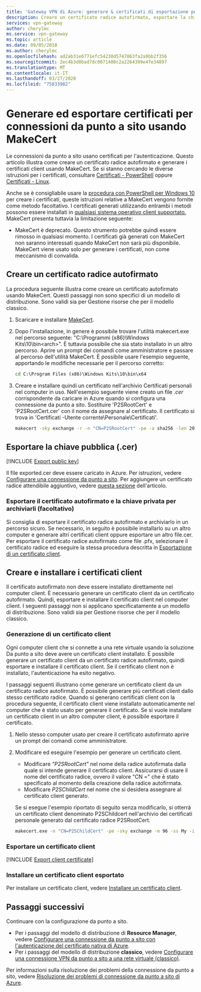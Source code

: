 ```yaml
---
title: 'Gateway VPN di Azure: generare & certificati di esportazione per P2S: MakeCertAzure VPN Gateway: Generate & export certificates for P2S: MakeCert'
description: Creare un certificato radice autofirmato, esportare la chiave pubblica e generare certificati client con MakeCert.
services: vpn-gateway
author: cherylmc
ms.service: vpn-gateway
ms.topic: article
ms.date: 09/05/2018
ms.author: cherylmc
ms.openlocfilehash: ad2ab31e6771efc54238d5747863fa2a9bb2f356
ms.sourcegitcommit: 2ec4b3d0bad7dc0071400c2a2264399e4fe34897
ms.translationtype: MT
ms.contentlocale: it-IT
ms.lasthandoff: 03/27/2020
ms.locfileid: "75833982"
---
```

# <a name="generate-and-export-certificates-for-point-to-site-connections-using-makecert"></a>Generare ed esportare certificati per connessioni da punto a sito usando MakeCert

Le connessioni da punto a sito usano certificati per l'autenticazione. Questo articolo illustra come creare un certificato radice autofirmato e generare i certificati client usando MakeCert. Se si stanno cercando le diverse istruzioni per i certificati, consultare [Certificati - PowerShell](vpn-gateway-certificates-point-to-site.md) oppure [Certificati - Linux](vpn-gateway-certificates-point-to-site-linux.md).

Anche se è consigliabile usare la [procedura con PowerShell per Windows 10](vpn-gateway-certificates-point-to-site.md) per creare i certificati, queste istruzioni relative a MakeCert vengono fornite come metodo facoltativo. I certificati generati utilizzando entrambi i metodi possono essere installati in [qualsiasi sistema operativo client supportato.](vpn-gateway-howto-point-to-site-resource-manager-portal.md#faq) MakeCert presenta tuttavia la limitazione seguente:

* MakeCert è deprecato. Questo strumento potrebbe quindi essere rimosso in qualsiasi momento. I certificati già generati con MakeCert non saranno interessati quando MakeCert non sarà più disponibile. MakeCert viene usato solo per generare i certificati, non come meccanismo di convalida.

## <a name="create-a-self-signed-root-certificate"></a><a name="rootcert"></a>Creare un certificato radice autofirmato

La procedura seguente illustra come creare un certificato autofirmato usando MakeCert. Questi passaggi non sono specifici di un modello di distribuzione. Sono validi sia per Gestione risorse che per il modello classico.

1. Scaricare e installare [MakeCert](https://msdn.microsoft.com/library/windows/desktop/aa386968(v=vs.85).aspx).
2. Dopo l'installazione, in genere è possibile trovare l'utilità makecert.exe nel percorso seguente: "C:\Programmi (x86)\Windows Kits\10\bin\<arch>". È tuttavia possibile che sia stato installato in un altro percorso. Aprire un prompt dei comandi come amministratore e passare al percorso dell'utilità MakeCert. È possibile usare l'esempio seguente, apportando le modifiche necessarie per il percorso corretto:

   ```cmd
   cd C:\Program Files (x86)\Windows Kits\10\bin\x64
   ```
3. Creare e installare quindi un certificato nell'archivio Certificati personali nel computer in uso. Nell'esempio seguente viene creato un file *.cer* corrispondente da caricare in Azure quando si configura una connessione da punto a sito. Sostituire 'P2SRootCert' e 'P2SRootCert.cer' con il nome da assegnare al certificato. Il certificato si trova in 'Certificati -Utente corrente\Personale\Certificati'.

   ```cmd
   makecert -sky exchange -r -n "CN=P2SRootCert" -pe -a sha256 -len 2048 -ss My
   ```

## <a name="export-the-public-key-cer"></a><a name="cer"></a>Esportare la chiave pubblica (.cer)

[!INCLUDE [Export public key](../../includes/vpn-gateway-certificates-export-public-key-include.md)]

Il file exported.cer deve essere caricato in Azure. Per istruzioni, vedere [Configurare una connessione da punto a sito](vpn-gateway-howto-point-to-site-resource-manager-portal.md#uploadfile). Per aggiungere un certificato radice attendibile aggiuntivo, vedere [questa sezione](vpn-gateway-howto-point-to-site-resource-manager-portal.md#add) dell'articolo.

### <a name="export-the-self-signed-certificate-and-private-key-to-store-it-optional"></a>Esportare il certificato autofirmato e la chiave privata per archiviarli (facoltativo)

Si consiglia di esportare il certificato radice autofirmato e archiviarlo in un percorso sicuro. Se necessario, in seguito è possibile installarlo su un altro computer e generare altri certificati client oppure esportare un altro file.cer. Per esportare il certificato radice autofirmato come file .pfx, selezionare il certificato radice ed eseguire la stessa procedura descritta in [Esportazione di un certificato client](#clientexport).

## <a name="create-and-install-client-certificates"></a>Creare e installare i certificati client

Il certificato autofirmato non deve essere installato direttamente nel computer client. È necessario generare un certificato client da un certificato autofirmato. Quindi, esportare e installare il certificato client nel computer client. I seguenti passaggi non si applicano specificatamente a un modello di distribuzione. Sono validi sia per Gestione risorse che per il modello classico.

### <a name="generate-a-client-certificate"></a><a name="clientcert"></a>Generazione di un certificato client

Ogni computer client che si connette a una rete virtuale usando la soluzione Da punto a sito deve avere un certificato client installato. È possibile generare un certificato client da un certificato radice autofirmato, quindi esportare e installare il certificato client. Se il certificato client non è installato, l'autenticazione ha esito negativo. 

I passaggi seguenti illustrano come generare un certificato client da un certificato radice autofirmato. È possibile generare più certificati client dallo stesso certificato radice. Quando si generano certificati client con la procedura seguente, il certificato client viene installato automaticamente nel computer che è stato usato per generare il certificato. Se si vuole installare un certificato client in un altro computer client, è possibile esportare il certificato.
 
1. Nello stesso computer usato per creare il certificato autofirmato aprire un prompt dei comandi come amministratore.
2. Modificare ed eseguire l'esempio per generare un certificato client.
   * Modificare *"P2SRootCert"* nel nome della radice autofirmata dalla quale si intende generare il certificato client. Assicurarsi di usare il nome del certificato radice, ovvero il valore "CN =" che è stato specificato al momento della creazione della radice autofirmata.
   * Modificare *P2SChildCert* nel nome che si desidera assegnare al certificato client generato.

   Se si esegue l'esempio riportato di seguito senza modificarlo, si otterrà un certificato client denominato P2SChildcert nell'archivio dei certificati personale generato dal certificato radice P2SRootCert.

   ```cmd
   makecert.exe -n "CN=P2SChildCert" -pe -sky exchange -m 96 -ss My -in "P2SRootCert" -is my -a sha256
   ```

### <a name="export-a-client-certificate"></a><a name="clientexport"></a>Esportare un certificato client

[!INCLUDE [Export client certificate](../../includes/vpn-gateway-certificates-export-client-cert-include.md)]

### <a name="install-an-exported-client-certificate"></a><a name="install"></a>Installare un certificato client esportato

Per installare un certificato client, vedere [Installare un certificato client](point-to-site-how-to-vpn-client-install-azure-cert.md).

## <a name="next-steps"></a>Passaggi successivi

Continuare con la configurazione da punto a sito. 

* Per i passaggi del modello di distribuzione di **Resource Manager**, vedere [Configurare una connessione da punto a sito con l'autenticazione del certificato nativa di Azure](vpn-gateway-howto-point-to-site-resource-manager-portal.md).
* Per i passaggi del modello di distribuzione **classico**, vedere [Configurare una connessione VPN da punto a sito a una rete virtuale (classico)](vpn-gateway-howto-point-to-site-classic-azure-portal.md).

Per informazioni sulla risoluzione dei problemi della connessione da punto a sito, vedere [Risoluzione dei problemi di connessione da punto a sito di Azure](vpn-gateway-troubleshoot-vpn-point-to-site-connection-problems.md).